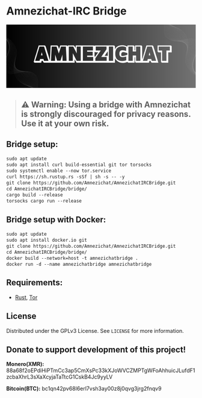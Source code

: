 # Amnezichat-IRC Bridge

<img src="banner.png" width="1200">

> ## ⚠️ **Warning:** Using a bridge with Amnezichat is strongly discouraged for privacy reasons. Use it at your own risk.

<!-- INSTALLATION -->
## Bridge setup:

    sudo apt update
    sudo apt install curl build-essential git tor torsocks
    sudo systemctl enable --now tor.service
    curl https://sh.rustup.rs -sSf | sh -s -- -y
    git clone https://github.com/Amnezichat/AmnezichatIRCBridge.git
    cd AmnezichatIRCBridge/bridge/
    cargo build --release
    torsocks cargo run --release

## Bridge setup with Docker:

    sudo apt update
    sudo apt install docker.io git
    git clone https://github.com/Amnezichat/AmnezichatIRCBridge.git
    cd AmnezichatIRCBridge/bridge/
    docker build --network=host -t amnezichatbridge .
    docker run -d --name amnezichatbridge amnezichatbridge


## Requirements:

- [Rust](https://www.rust-lang.org), [Tor](https://gitlab.torproject.org/tpo/core/tor)

<!-- LICENSE -->
## License

Distributed under the GPLv3 License. See `LICENSE` for more information.

## Donate to support development of this project!

**Monero(XMR):** 88a68f2oEPdiHiPTmCc3ap5CmXsPc33kXJoWVCZMPTgWFoAhhuicJLufdF1zcbaXhrL3sXaXcyjaTaTtcG1CskB4Jc9yyLV

**Bitcoin(BTC):** bc1qn42pv68l6erl7vsh3ay00z8j0qvg3jrg2fnqv9

